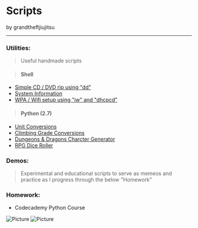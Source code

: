 Scripts
====================
by grandtheftjiujitsu
   
------------------
### Utilities:
>Useful handmade scripts

>#### Shell
* [Simple CD / DVD rip using "dd"](https://github.com/grandtheftjiujitsu/Scripts/blob/master/dvdrip.sh)
* [System Information](https://github.com/grandtheftjiujitsu/Scripts/blob/master/sysinfo.sh)
* [WPA / Wifi setup using "iw" and "dhcpcd"](https://github.com/grandtheftjiujitsu/Scripts/blob/master/wifi-wpa.sh)

>#### Python (2.7)
* [Unit Conversions](https://github.com/grandtheftjiujitsu/Scripts/blob/master/unit_conversion.py)
* [Climbing Grade Conversions](https://github.com/grandtheftjiujitsu/Scripts/blob/master/climbing_grade_conversion.py)
* [Dungeons & Dragons Charcter Generator](https://github.com/grandtheftjiujitsu/Scripts/blob/master/DDCharGen.py)
* [RPG Dice Roller](https://github.com/grandtheftjiujitsu/Scripts/blob/master/RPG_dice.py)

### Demos:
>Experimental and educational scripts to serve as memeos and practice as I progress through the below "Homework"

### Homework:
* Codecademy Python Course

![Picture](http://www.codecademy.com/assets/logo/logo--dark-blue.svg)
![Picture](http://www.bopen.eu/technologies/open-source-technologies/python-programming-language/content_logo)